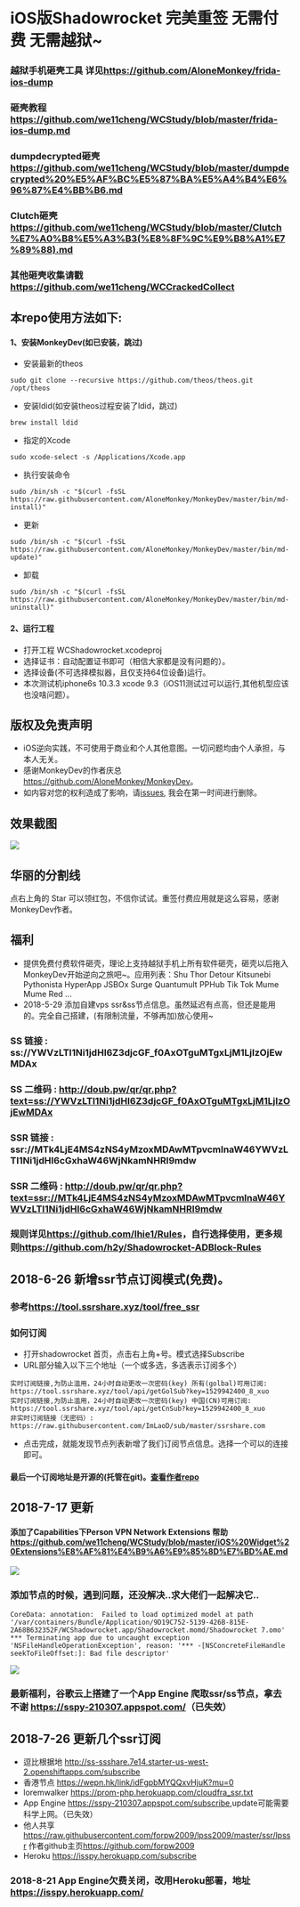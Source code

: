 # iOS版Shadowrocket 完美重签 无需付费 无需越狱~ 
### 越狱手机砸壳工具 详见<https://github.com/AloneMonkey/frida-ios-dump>
### 砸壳教程<https://github.com/we11cheng/WCStudy/blob/master/frida-ios-dump.md>
### dumpdecrypted砸壳<https://github.com/we11cheng/WCStudy/blob/master/dumpdecrypted%20%E5%AF%BC%E5%87%BA%E5%A4%B4%E6%96%87%E4%BB%B6.md>
### Clutch砸壳<https://github.com/we11cheng/WCStudy/blob/master/Clutch%E7%A0%B8%E5%A3%B3(%E8%8F%9C%E9%B8%A1%E7%89%88).md>
### 其他砸壳收集请戳<https://github.com/we11cheng/WCCrackedCollect>

## 本repo使用方法如下:

#### 1、安装MonkeyDev(如已安装，跳过)

- 安装最新的theos

```
sudo git clone --recursive https://github.com/theos/theos.git /opt/theos
```

- 安装ldid(如安装theos过程安装了ldid，跳过)

```
brew install ldid
```

- 指定的Xcode

```
sudo xcode-select -s /Applications/Xcode.app
```

- 执行安装命令

```
sudo /bin/sh -c "$(curl -fsSL https://raw.githubusercontent.com/AloneMonkey/MonkeyDev/master/bin/md-install)"
```

- 更新

```
sudo /bin/sh -c "$(curl -fsSL https://raw.githubusercontent.com/AloneMonkey/MonkeyDev/master/bin/md-update)"
```

- 卸载

```
sudo /bin/sh -c "$(curl -fsSL https://raw.githubusercontent.com/AloneMonkey/MonkeyDev/master/bin/md-uninstall)"
```

#### 2、运行工程

- 打开工程 WCShadowrocket.xcodeproj 
- 选择证书：自动配置证书即可（相信大家都是没有问题的）。
- 选择设备(不可选择模拟器，且仅支持64位设备)运行。
- 本次测试机iphone6s 10.3.3 xcode 9.3（iOS11测试过可以运行,其他机型应该也没啥问题）。

## 版权及免责声明

- iOS逆向实践，不可使用于商业和个人其他意图。一切问题均由个人承担，与本人无关。
- 感谢MonkeyDev的作者庆总<https://github.com/AloneMonkey/MonkeyDev>。
- 如内容对您的权利造成了影响，请[issues](https://github.com/we11cheng/WCShadowrocket/issues), 我会在第一时间进行删除。

## 效果截图

![](http://p2bzzkn05.bkt.clouddn.com/18-4-10/70735207.jpg)

## 华丽的分割线

点右上角的 Star 可以领红包，不信你试试。重签付费应用就是这么容易，感谢MonkeyDev作者。

## 福利

- 提供免费付费软件砸壳，理论上支持越狱手机上所有软件砸壳，砸壳以后拖入MonkeyDev开始逆向之旅吧~。应用列表：Shu Thor Detour Kitsunebi Pythonista HyperApp JSBOx Surge Quantumult PPHub Tik Tok Mume Mume Red ...
- 2018-5-29 添加自建vps ssr&ss节点信息。虽然延迟有点高，但还是能用的。完全自己搭建，(有限制流量，不够再加)放心使用~  

### SS    链接 : ss://YWVzLTI1Ni1jdHI6Z3djcGF_f0AxOTguMTgxLjM1LjIzOjEwMDAx 
### SS  二维码 : <http://doub.pw/qr/qr.php?text=ss://YWVzLTI1Ni1jdHI6Z3djcGF_f0AxOTguMTgxLjM1LjIzOjEwMDAx>
### SSR   链接 : ssr://MTk4LjE4MS4zNS4yMzoxMDAwMTpvcmlnaW46YWVzLTI1Ni1jdHI6cGxhaW46WjNkamNHRl9mdw 
### SSR 二维码 : <http://doub.pw/qr/qr.php?text=ssr://MTk4LjE4MS4zNS4yMzoxMDAwMTpvcmlnaW46YWVzLTI1Ni1jdHI6cGxhaW46WjNkamNHRl9mdw>
### 规则详见<https://github.com/lhie1/Rules>，自行选择使用，更多规则<https://github.com/h2y/Shadowrocket-ADBlock-Rules>

## 2018-6-26 新增ssr节点订阅模式(免费)。
### 参考<https://tool.ssrshare.xyz/tool/free_ssr>
### 如何订阅
- 打开shadowrocket 首页，点击右上角+号。模式选择Subscribe
- URL部分输入以下三个地址（一个或多选，多选表示订阅多个）

```
实时订阅链接,为防止滥用，24小时自动更改一次密码(key) 所有(golbal)可用订阅:
https://tool.ssrshare.xyz/tool/api/getGolSub?key=1529942400_8_xuo
实时订阅链接,为防止滥用，24小时自动更改一次密码(key) 中国(CN)可用订阅:
https://tool.ssrshare.xyz/tool/api/getCnSub?key=1529942400_8_xuo
非实时订阅链接（无密码）:
https://raw.githubusercontent.com/ImLaoD/sub/master/ssrshare.com
```
- 点击完成，就能发现节点列表新增了我们订阅节点信息。选择一个可以的连接即可。

#### 最后一个订阅地址是开源的(托管在git)。[查看作者repo](https://github.com/ImLaoD/sub)

## 2018-7-17 更新
#### 添加了Capabilities下Person VPN Network Extensions 帮助<https://github.com/we11cheng/WCStudy/blob/master/iOS%20Widget%20Extensions%E8%AF%81%E4%B9%A6%E9%85%8D%E7%BD%AE.md>

![](https://github.com/we11cheng/WCImageHost/raw/master/WX20180717-102431.png)

### 添加节点的时候，遇到问题，还没解决..求大佬们一起解决它..

```
CoreData: annotation:  Failed to load optimized model at path '/var/containers/Bundle/Application/9D19C752-5139-426B-815E-2A68B632352F/WCShadowrocket.app/Shadowrocket.momd/Shadowrocket 7.omo'
*** Terminating app due to uncaught exception 'NSFileHandleOperationException', reason: '*** -[NSConcreteFileHandle seekToFileOffset:]: Bad file descriptor'
```

![](https://github.com/we11cheng/WCImageHost/raw/master/WX20180717-102320.png)

### 最新福利，谷歌云上搭建了一个App Engine 爬取ssr/ss节点，拿去不谢 <https://sspy-210307.appspot.com/>（已失效）
## 2018-7-26 更新几个ssr订阅
- 逗比根据地 <http://ss-ssshare.7e14.starter-us-west-2.openshiftapps.com/subscribe>
- 香港节点 <https://wepn.hk/link/idFgpbMYQQxvHjuK?mu=0>
- loremwalker <https://prom-php.herokuapp.com/cloudfra_ssr.txt>
- App Engine <https://sspy-210307.appspot.com/subscribe>,update可能需要科学上网。（已失效）
- 他人共享<https://raw.githubusercontent.com/forpw2009/lpss2009/master/ssr/lpssr> 作者github主页<https://github.com/forpw2009>
- Heroku <https://isspy.herokuapp.com/subscribe>

### 2018-8-21 App Engine欠费关闭，改用Heroku部署，地址 <https://isspy.herokuapp.com/>